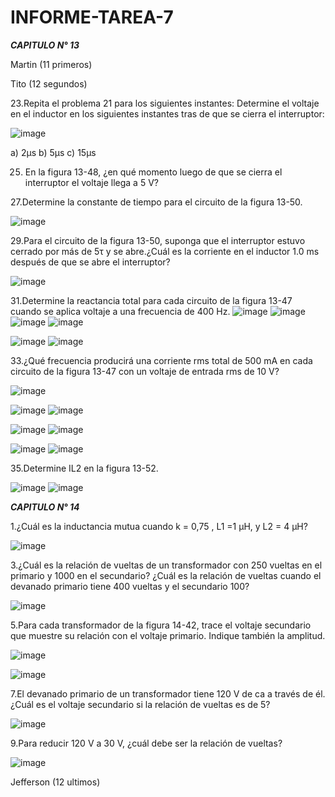 # INFORME-TAREA-7

***CAPITULO N° 13***

Martin (11 primeros)

Tito (12 segundos)

23.Repita el problema 21 para los siguientes instantes:
Determine el voltaje en el inductor en los siguientes instantes tras de que se cierra el interruptor:

![image](https://user-images.githubusercontent.com/94098157/152918065-8978a3ec-ff3d-49f6-b726-4eb13f56963a.png)

a) 2µs
b) 5µs
c) 15µs


25. En la figura 13-48, ¿en qué momento luego de que se cierra el interruptor el voltaje llega a 5 V?

27.Determine la constante de tiempo para el circuito de la figura 13-50.

![image](https://user-images.githubusercontent.com/94098157/152901430-7d7f8cf0-03fe-422d-9c97-5b5d40513489.png)

29.Para el circuito de la figura 13-50, suponga que el interruptor estuvo cerrado por más de 5τ y se abre.¿Cuál es la corriente en el inductor 1.0 ms después de que se abre el interruptor?

![image](https://user-images.githubusercontent.com/94098157/152901430-7d7f8cf0-03fe-422d-9c97-5b5d40513489.png)

31.Determine la reactancia total para cada circuito de la figura 13-47 cuando se aplica voltaje a una frecuencia
de 400 Hz.
![image](https://user-images.githubusercontent.com/94098157/152903825-51e31f24-8907-4ea5-a141-2b83879448bc.png)
![image](https://user-images.githubusercontent.com/94098157/152906026-24a0bf02-aab4-4ba6-a454-450de3de06f7.png)
![image](https://user-images.githubusercontent.com/94098157/152906520-f0916dce-4fba-4283-b2f8-66f0591fd698.png)
![image](https://user-images.githubusercontent.com/94098157/152906539-7b73bfc3-c5d0-4fa3-9b1d-b8ce7a8a0e20.png)

![image](https://user-images.githubusercontent.com/94098157/152906624-6d332b84-4a32-4a3c-a2d5-7508de7e0bdf.png)
![image](https://user-images.githubusercontent.com/94098157/152909596-5af3fa1c-9033-4fc2-ab63-c9d20c0ebaa9.png)

33.¿Qué frecuencia producirá una corriente rms total de 500 mA en cada circuito de la figura 13-47 con
un voltaje de entrada rms de 10 V?

![image](https://user-images.githubusercontent.com/94098157/152911986-d7408bad-768f-4474-9171-a85e6287436d.png)

![image](https://user-images.githubusercontent.com/94098157/152903825-51e31f24-8907-4ea5-a141-2b83879448bc.png)
![image](https://user-images.githubusercontent.com/94098157/152912798-710575d8-9ab9-4cba-bde1-c9db4a045dc4.png)

![image](https://user-images.githubusercontent.com/94098157/152906520-f0916dce-4fba-4283-b2f8-66f0591fd698.png)
![image](https://user-images.githubusercontent.com/94098157/152912846-59e4304f-88b7-4571-987a-fb996d52722d.png)

![image](https://user-images.githubusercontent.com/94098157/152906624-6d332b84-4a32-4a3c-a2d5-7508de7e0bdf.png)
![image](https://user-images.githubusercontent.com/94098157/152913041-d598907a-de32-43b1-9e65-4ad0d65bad23.png)

35.Determine IL2 en la figura 13-52.

![image](https://user-images.githubusercontent.com/94098157/152913834-7039b89d-8c05-4317-a881-75f00272e3a9.png)
![image](https://user-images.githubusercontent.com/94098157/152916975-251a2fd6-6c69-4241-96a8-8d3b981ca58f.png)

***CAPITULO N° 14***

1.¿Cuál es la inductancia mutua cuando k = 0,75 , L1 =1 µH, y L2 = 4 µH?

![image](https://user-images.githubusercontent.com/94098157/152922036-fa646834-0268-4bd5-8ee8-507878b8641d.png)

3.¿Cuál es la relación de vueltas de un transformador con 250 vueltas en el primario y 1000 en el secundario? ¿Cuál es la relación de vueltas cuando el devanado primario tiene 400 vueltas y el secundario 100?

![image](https://user-images.githubusercontent.com/94098157/152922853-a7066de2-6c3b-4d17-be45-32dd80f3062f.png)

5.Para cada transformador de la figura 14-42, trace el voltaje secundario que muestre su relación con el
voltaje primario. Indique también la amplitud.

![image](https://user-images.githubusercontent.com/94098157/152923103-0bfcf915-9528-44ea-881c-d55686973950.png)

![image](https://user-images.githubusercontent.com/94098157/152925334-f1684640-150a-41b5-91a8-81f1001b8f4a.png)

7.El devanado primario de un transformador tiene 120 V de ca a través de él. ¿Cuál es el voltaje secundario si la relación de vueltas es de 5?

![image](https://user-images.githubusercontent.com/94098157/152923860-e3f5ad3e-9cdd-4704-a60c-83d7ee252db3.png)

9.Para reducir 120 V a 30 V, ¿cuál debe ser la relación de vueltas?

![image](https://user-images.githubusercontent.com/94098157/152924404-1c79c307-275d-4591-b2da-3021e2d1a249.png)

Jefferson (12 ultimos)
